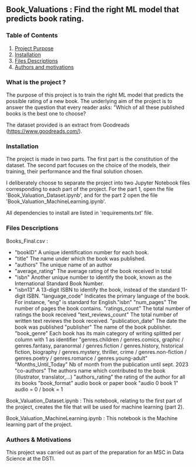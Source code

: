 ## Book_Valuations : Find the right ML model that predicts book rating.


### Table of Contents

1. [Project Purpose](#projet)
2. [Installation](#install)
3. [Files Descriptions](#files)
4. [Authors and motivations](#authors)



### What is the project ? <a name="projet"></a>

The purpose of this project is to train the right ML model that predicts the possible rating of a new book. The underlying aim of the project is to answer the question that every reader asks: "Which of all these published books is the best one to choose? 

The dataset provided is an extract from Goodreads (https://www.goodreads.com/).

### Installation <a name="install"></a>

The project is made in two parts. The first part is the constitution of the dataset. The second part focuses on the choice of the models, their training, their performance and the final solution chosen.

I deliberately choose to separate the project into two Jupyter Notebook files corresponding to each part of the project. For the part 1, open the file 'Book_Valuation_Dataset.ipynb', and for the part 2 open the file 'Book_Valuation_MachineLearning.ipynb'.

All dependencies to install are listed in 'requirements.txt' file. 

### Files Descriptions <a name="files"></a>

Books_Final.csv :
- "bookID" A unique identification number for each book.
- "title" The name under which the book was published.
- "authors" The unique name of an author
- "average_rating" The average rating of the book received in total
- "isbn" Another unique number to identify the book, known as the International Standard Book Number.
- "isbn13" A 13-digit ISBN to identify the book, instead of the standard 11-digit ISBN.
       "language_code" Indicates the primary language of the book. For instance, “eng” is standard for English."isbn" 
       "num_pages" The number of pages the book contains.
       "ratings_count" The total number of ratings the book received
       "text_reviews_count" The total number of written text reviews the book received.
       "publication_date" The date the book was published
       "publisher" The name of the book publisher.
       "book_genre" Each book has its main category of writing splitted per column with 1 as identifier
       "genres.children / genres.comics, graphic / genres.fantasy, paranormal / genres.fiction /
       genres.history, historical fiction, biography / genres.mystery, thriller, crime /
       genres.non-fiction / genres.poetry / genres.romance / genres.young-adult"
       "Months_Until_Today" Nb of month from the publication until sept. 2023
       "co-authors" The authors name which contributed to the book (illustrator, translator,...)
       "authors_rating"  the rating of the author for all its books
       "book_format" audio book or paper book
       "audio 0 book 1" audio = 0 / book = 1

Book_Valuation_Dataset.ipynb : This notebook, relating to the first part of the project, creates the file that will be used for machine learning (part 2).

Book_Valuation_MachineLearning.ipynb : This notebook is the Machine learning part of the project.

### Authors & Motivations <a name="authors"></a>

This project was carried out as part of the preparation for an MSC in Data Science at the DSTI.
